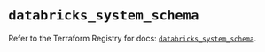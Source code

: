 # `databricks_system_schema`

Refer to the Terraform Registry for docs: [`databricks_system_schema`](https://registry.terraform.io/providers/databricks/databricks/1.62.0/docs/resources/system_schema).
